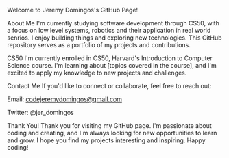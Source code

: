 Welcome to Jeremy Domingos's GitHub Page! 

About Me
I'm currently studying software development through CS50, with a focus on low level systems, robotics and their application in real world senrios. 
I enjoy building things and exploring new technologies. This GitHub repository serves as a portfolio of my projects and contributions.

CS50
I'm currently enrolled in CS50, Harvard's Introduction to Computer Science course. I'm learning about [topics covered in the course], and I'm excited to apply my knowledge to new projects and challenges.

Contact Me
If you'd like to connect or collaborate, feel free to reach out:

Email: codejeremydomingos@gmail.com

Twitter: @jer_domingos

Thank You!
Thank you for visiting my GitHub page. I'm passionate about coding and creating, and I'm always looking for new opportunities to learn and grow. I hope you find my projects interesting and inspiring. Happy coding!


